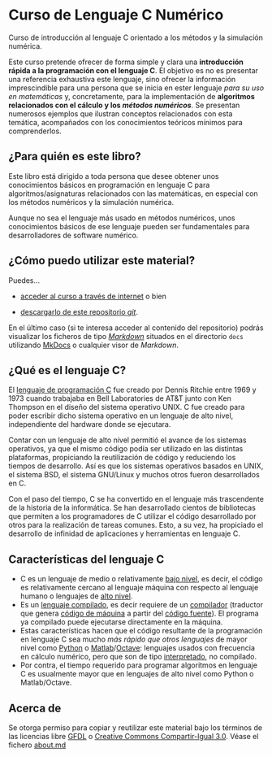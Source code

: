 # Curso de Lenguaje C Numérico

Curso de introducción al lenguaje C orientado a los métodos y la simulación numérica.

Este curso pretende ofrecer de forma simple y clara una **introducción rápida a la programación con el lenguaje C**. El objetivo es no es presentar una referencia exhaustiva este lenguaje, sino ofrecer la información imprescindible para una persona que se inicia en ester lenguaje *para su uso en matemáticas* y, concretamente, para la implementación de **algoritmos relacionados con el cálculo y los *métodos numéricos***. Se presentan numerosos ejemplos que ilustran conceptos relacionados con esta temática, acompañados con los conocimientos teóricos mínimos para comprenderlos.

## ¿Para quién es este libro?

Este libro está dirigido a toda persona que desee obtener unos conocimientos básicos en programación en lenguaje C para algoritmos/asignaturas relacionados con las matemáticas, en especial con los métodos numéricos y la simulación numérica.

Aunque no sea el lenguaje más usado en métodos numéricos, unos conocimientos básicos de ese lenguaje pueden ser fundamentales para desarrolladores de software numérico.

## ¿Cómo puedo utilizar este material?

Puedes...

- [acceder al curso a través de internet](https://rrgalvan.github.io/curso-c-numerico) o bien

- [descargarlo de este repositorio *git*](https://github.com/rrgalvan/curso-c-numerico).

En el último caso (si te interesa acceder al contenido del repositorio) podrás visualizar los ficheros de tipo *[Markdown](https://es.wikipedia.org/wiki/Markdown)* situados en el directorio `docs` utilizando [MkDocs](https://www.mkdocs.org) o cualquier visor de *Markdown*.


## ¿Qué es el lenguaje C?

El [lenguaje de programación C](https://es.wikipedia.org/wiki/C_(lenguaje_de_programaci%C3%B3n)) fue creado por Dennis Ritchie entre 1969 y 1973 cuando trabajaba en Bell Laboratories de AT&T junto con Ken Thompson en el diseño del sistema operativo UNIX. C fue creado para poder escribir dicho sistema operativo en un lenguaje de alto nivel, independiente del hardware donde se ejecutara.

Contar con un lenguaje de alto nivel permitió el avance de los sistemas operativos, ya que el mismo código podía ser utilizado en las distintas plataformas, propiciando la reutilización de código y reduciendo los tiempos de desarrollo. Así es que los sistemas operativos basados en UNIX, el sistema BSD, el sistema GNU/Linux y muchos otros fueron desarrollados en C.

Con el paso del tiempo, C se ha convertido en el lenguaje más trascendente de la historia de la informática. Se han desarrollado cientos de bibliotecas que permiten a los programadores de C utilizar el código desarrollado por otros para la realización de tareas comunes. Esto, a su vez, ha propiciado el desarrollo de infinidad de aplicaciones y herramientas en lenguaje C.

## Características del lenguaje C

- C es un lenguaje de medio o relativamente [bajo nivel](https://es.wikipedia.org/wiki/Lenguaje_de_bajo_nivel), es decir, el código es relativamente cercano al lenguaje máquina con respecto al lenguaje humano o lenguajes de [alto nivel](https://es.wikipedia.org/wiki/Lenguaje_de_alto_nivel).
- Es un [lenguaje compilado](https://es.wikipedia.org/wiki/Lenguaje_de_programaci%C3%B3n_compilado), es decir requiere de un [compilador](https://es.wikipedia.org/wiki/Compilador) (traductor que genera [código de máquina](https://es.wikipedia.org/wiki/Lenguaje_de_m%C3%A1quina) a partir del [código fuente](https://es.wikipedia.org/wiki/C%C3%B3digo_fuente)). El programa ya compilado puede ejecutarse directamente en la máquina.
- Estas características hacen que el código resultante de la programación en lenguaje C sea mucho *más rápido que otros lenguajes* de mayor nivel como [Python](https://www.python.org/) o [Matlab](https://www.mathworks.com/products/matlab.html)/[Octave](https://www.gnu.org/software/octave/index): lenguajes usados con frecuencia en cálculo numérico, pero que son de tipo [interpretado](https://es.wikipedia.org/wiki/Int%C3%A9rprete_(inform%C3%A1tica)), no compilado.
- Por contra, el tiempo requerido para programar algoritmos en lenguaje C es usualmente mayor que en lenguajes de alto nivel como Python o Matlab/Octave.


## Acerca de

Se otorga permiso para copiar y reutilizar este material bajo los términos de las licencias libre [GFDL](https://es.wikipedia.org/wiki/Licencia_de_documentaci%C3%B3n_libre_de_GNU) o [Creative Commons Compartir-Igual 3.0](https://creativecommons.org/licenses/by-sa/3.0/deed.es). Véase el fichero [about.md](about.md)
